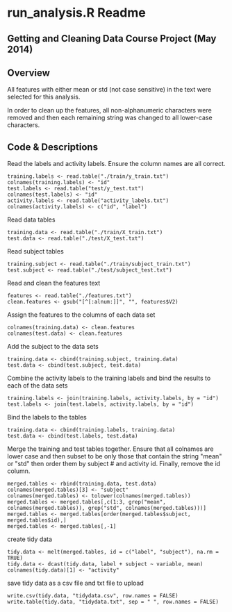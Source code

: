 run_analysis.R Readme
========================================================
## Getting and Cleaning Data Course Project (May 2014)

## Overview

All features with either mean or std (not case sensitive) in the text were selected for this analysis.

In order to clean up the features, all non-alphanumeric characters were removed and then each remaining string was changed to all lower-case characters.

## Code & Descriptions

Read the labels and activity labels. Ensure the column names are all correct.
```{r}
training.labels <- read.table("./train/y_train.txt")
colnames(training.labels) <- "id"
test.labels <- read.table("test/y_test.txt")
colnames(test.labels) <- "id"
activity.labels <- read.table("activity_labels.txt")
colnames(activity.labels) <- c("id", "label")
```

Read data tables
```{r}
training.data <- read.table("./train/X_train.txt")
test.data <- read.table("./test/X_test.txt")
```

Read subject tables
```{r}
training.subject <- read.table("./train/subject_train.txt")
test.subject <- read.table("./test/subject_test.txt")
```

Read and clean the features text
```{r}
features <- read.table("./features.txt")
clean.features <- gsub("[^[:alnum:]]", "", features$V2)
```

Assign the features to the columns of each data set
```{r}
colnames(training.data) <- clean.features
colnames(test.data) <- clean.features
```

Add the subject to the data sets
```{r}
training.data <- cbind(training.subject, training.data)
test.data <- cbind(test.subject, test.data)
```

Combine the activity labels to the training labels and bind the results to each of the data sets
```{r}
training.labels <- join(training.labels, activity.labels, by = "id")
test.labels <- join(test.labels, activity.labels, by = "id")
```

Bind the labels to the tables
```{r}
training.data <- cbind(training.labels, training.data)
test.data <- cbind(test.labels, test.data)
```

Merge the training and test tables together. Ensure that all colnames are lower case and then subset to be only those that contain the string "mean" or "std" then order them by subject # and activity id. Finally, remove the id column.
```{r}
merged.tables <- rbind(training.data, test.data)
colnames(merged.tables)[3] <- "subject"
colnames(merged.tables) <- tolower(colnames(merged.tables))
merged.tables <- merged.tables[,c(1:3, grep("mean", colnames(merged.tables)), grep("std", colnames(merged.tables)))]
merged.tables <- merged.tables[order(merged.tables$subject, merged.tables$id),]
merged.tables <- merged.tables[,-1]
```

create tidy data
```{r}
tidy.data <- melt(merged.tables, id = c("label", "subject"), na.rm = TRUE)
tidy.data <- dcast(tidy.data, label + subject ~ variable, mean)
colnames(tidy.data)[1] <- "activity"
```

save tidy data as a csv file and txt file to upload
```{r}
write.csv(tidy.data, "tidydata.csv", row.names = FALSE)
write.table(tidy.data, "tidydata.txt", sep = " ", row.names = FALSE)
```
